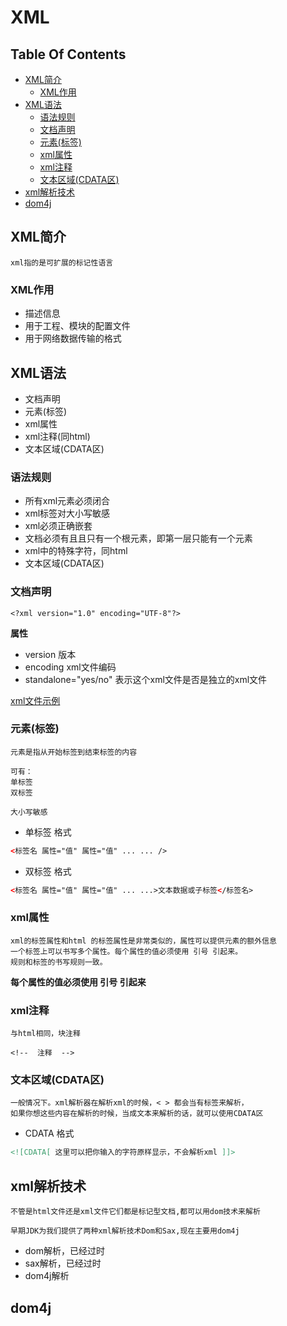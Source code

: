 XML
==

## Table Of Contents
* [XML简介](#XML简介)
    * [XML作用](#XML作用)
* [XML语法](#XML语法)
    * [语法规则](#语法规则)
    * [文档声明](#文档声明)
    * [元素(标签)](#元素标签)
    * [xml属性](#xml属性)
    * [xml注释](#xml注释)
    * [文本区域(CDATA区)](#文本区域CDATA区)
* [xml解析技术](#xml解析技术)
* [dom4j](#dom4j)



## XML简介
```text
xml指的是可扩展的标记性语言
```

### XML作用
* 描述信息
* 用于工程、模块的配置文件
* 用于网络数据传输的格式


## XML语法
* 文档声明
* 元素(标签)
* xml属性
* xml注释(同html)
* 文本区域(CDATA区)

### 语法规则
* 所有xml元素必须闭合
* xml标签对大小写敏感
* xml必须正确嵌套
* 文档必须有且且只有一个根元素，即第一层只能有一个元素
* xml中的特殊字符，同html
* 文本区域(CDATA区)

### 文档声明
```text
<?xml version="1.0" encoding="UTF-8"?>
```
**属性**  
* version  版本
* encoding  xml文件编码
* standalone="yes/no"  表示这个xml文件是否是独立的xml文件

[xml文件示例](../xml/src/books.xml)


### 元素(标签)
```text
元素是指从开始标签到结束标签的内容

可有：
单标签
双标签

大小写敏感
```
* 单标签 格式
```html
<标签名 属性="值" 属性="值" ... ... />
```
* 双标签 格式
```html
<标签名 属性="值" 属性="值" ... ...>文本数据或子标签</标签名>
```

### xml属性
```text
xml的标签属性和html 的标签属性是非常类似的，属性可以提供元素的额外信息  
一个标签上可以书写多个属性。每个属性的值必须使用 引号 引起来。  
规则和标签的书写规则一致。
```
**每个属性的值必须使用 引号 引起来**  

### xml注释
```text
与html相同，块注释

<!--  注释  -->
```

### 文本区域(CDATA区)
```text
一般情况下。xml解析器在解析xml的时候，< > 都会当有标签来解析，
如果你想这些内容在解析的时候，当成文本来解析的话，就可以使用CDATA区
```

* CDATA 格式
```xml
<![CDATA[ 这里可以把你输入的字符原样显示，不会解析xml ]]>
```

## xml解析技术
```text
不管是html文件还是xml文件它们都是标记型文档,都可以用dom技术来解析

早期JDK为我们提供了两种xml解析技术Dom和Sax,现在主要用dom4j
```
* dom解析，已经过时
* sax解析，已经过时
* dom4j解析

## dom4j
